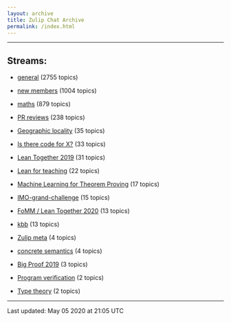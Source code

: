 ```yaml
---
layout: archive
title: Zulip Chat Archive
permalink: /index.html
---
```


---

## Streams:

* [general](stream/113488-general/index.html) (2755 topics)

* [new members](stream/113489-new-members/index.html) (1004 topics)

* [maths](stream/116395-maths/index.html) (879 topics)

* [PR reviews](stream/144837-PR-reviews/index.html) (238 topics)

* [Geographic locality](stream/224796-Geographic-locality/index.html) (35 topics)

* [Is there code for X?](stream/217875-Is-there-code-for-X%3F/index.html) (33 topics)

* [Lean Together 2019](stream/179818-Lean-Together-2019/index.html) (31 topics)

* [Lean for teaching](stream/187764-Lean-for-teaching/index.html) (22 topics)

* [Machine Learning for Theorem Proving](stream/219941-Machine-Learning-for-Theorem-Proving/index.html) (17 topics)

* [IMO-grand-challenge](stream/208328-IMO-grand-challenge/index.html) (15 topics)

* [FoMM / Lean Together 2020](stream/218272-FoMM-/-Lean-Together-2020/index.html) (13 topics)

* [kbb](stream/141825-kbb/index.html) (13 topics)

* [Zulip meta](stream/236604-Zulip-meta/index.html) (4 topics)

* [concrete semantics](stream/187724-concrete-semantics/index.html) (4 topics)

* [Big Proof 2019](stream/198800-Big-Proof-2019/index.html) (3 topics)

* [Program verification](stream/236449-Program-verification/index.html) (2 topics)

* [Type theory](stream/236446-Type-theory/index.html) (2 topics)

<hr><p>Last updated: May 05 2020 at 21:05 UTC</p>